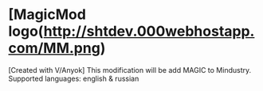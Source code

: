 # [MagicMod logo(http://shtdev.000webhostapp.com/MM.png)
 [Created with V/Anyok] This modification will be add MAGIC to Mindustry. Supported languages: english & russian
